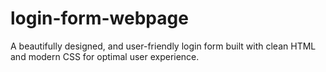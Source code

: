 # login-form-webpage
A beautifully designed, and user-friendly login form built with clean HTML and modern CSS for optimal user experience.

